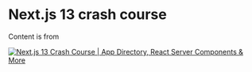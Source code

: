 # Next.js 13 crash course

Content is from

[![Next.js 13 Crash Course | App Directory, React Server Components & More](http://img.youtube.com/vi/Y6KDk5iyrYE/0.jpg)](http://www.youtube.com/watch?v=Y6KDk5iyrYE "Next.js 13 Crash Course | App Directory, React Server Components & More")
